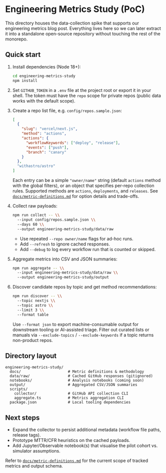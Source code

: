 # Engineering Metrics Study (PoC)

This directory houses the data-collection spike that supports our engineering metrics blog post. Everything lives here so we can later extract it into a standalone open-source repository without touching the rest of the monorepo.

## Quick start

1. Install dependencies (Node 18+):

   ```bash
   cd engineering-metrics-study
   npm install
   ```

2. Set `GITHUB_TOKEN` in a `.env` file at the project root or export it in your shell. The token must have the `repo` scope for private repos (public data works with the default scope).

3. Create a repo list file, e.g. `config/repos.sample.json`:

   ```json
   [
     {
       "slug": "vercel/next.js",
       "method": "actions",
       "actions": {
         "workflowKeywords": ["deploy", "release"],
         "events": ["push"],
         "branch": "canary"
       }
     },
     "withastro/astro"
   ]
   ```

   Each entry can be a simple `"owner/name"` string (default `actions` method with the global filters), or an object that specifies per-repo collection rules. Supported methods are `actions`, `deployments`, and `releases`. See [`docs/metric-definitions.md`](docs/metric-definitions.md) for option details and trade-offs.

4. Collect raw payloads:

   ```bash
   npm run collect -- \\
     --input config/repos.sample.json \\
     --days 60 \\
     --output engineering-metrics-study/data/raw
   ```

   - Use repeated `--repo owner/name` flags for ad-hoc runs.
   - Add `--refresh` to ignore cached responses.
   - Add `--debug` to log every workflow run that is counted or skipped.

5. Aggregate metrics into CSV and JSON summaries:

   ```bash
   npm run aggregate -- \\
     --input engineering-metrics-study/data/raw \\
     --output engineering-metrics-study/output
   ```

6. Discover candidate repos by topic and get method recommendations:

   ```bash
   npm run discover -- \\
     --topic nextjs \\
     --topic astro \\
     --limit 3 \\
     --format table
   ```

   Use `--format json` to export machine-consumable output for downstream tooling or AI-assisted triage.
   Filter out curated lists or manuals via `--exclude-topics` / `--exclude-keywords` if a topic returns non-product repos.

## Directory layout

```
engineering-metrics-study/
  docs/                     # Metric definitions & methodology
  data/raw/                 # Cached GitHub responses (gitignored)
  notebooks/                # Analysis notebooks (coming soon)
  output/                   # Aggregated CSV/JSON summaries
  scripts/
    collector/              # GitHub API collection CLI
    aggregate.ts            # Metrics aggregation CLI
  package.json              # Local tooling dependencies
```

## Next steps

- Expand the collector to persist additional metadata (workflow file paths, release tags).
- Prototype MTTR/CFR heuristics on the cached payloads.
- Add Jupyter/Observable notebook(s) that visualise the pilot cohort vs. simulator assumptions.

Refer to [`docs/metric-definitions.md`](docs/metric-definitions.md) for the current scope of tracked metrics and output schema.
